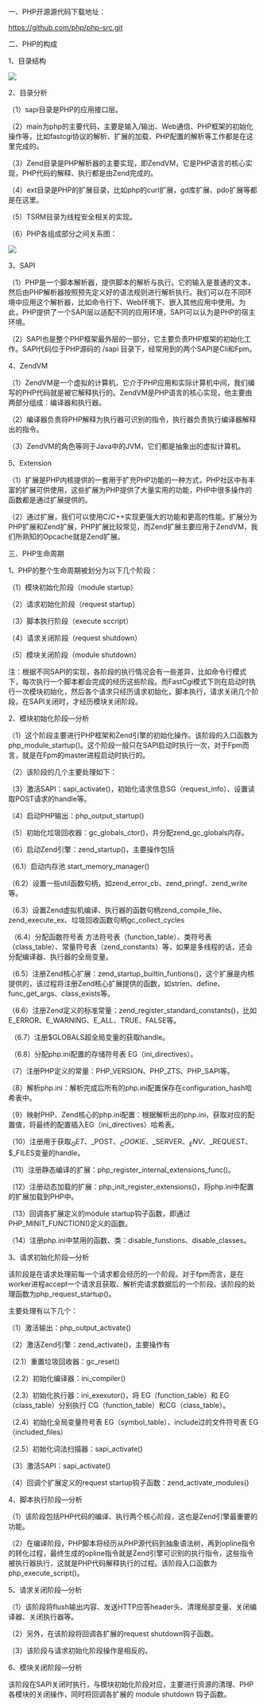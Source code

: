 一、PHP开源源代码下载地址：

https://github.com/php/php-src.git

 

二、PHP的构成

1、目录结构

![](../images/php/6f5ce220464c92f0a9c72361e70986cd.png)

2、目录分析

（1）sapi目录是PHP的应用接口层。

（2）main为php的主要代码，主要是输入/输出、Web通信、PHP框架的初始化操作等，比如fastcgi协议的解析、扩展的加载、PHP配置的解析等工作都是在这里完成的。

（3）Zend目录是PHP解析器的主要实现，即ZendVM，它是PHP语言的核心实现，PHP代码的解释、执行都是由Zend完成的。

（4）ext目录是PHP的扩展目录，比如php的curl扩展，gd库扩展、pdo扩展等都是在这里。

（5）TSRM目录为线程安全相关的实现。

（6）PHP各组成部分之间关系图：

![](../images/php/55abc214b4e05cf96e719962d32917ac.png)

3、SAPI

（1）PHP是一个脚本解析器，提供脚本的解析与执行。它的输入是普通的文本，然后由PHP解析器按照预先定义好的语法规则进行解析执行。我们可以在不同环境中应用这个解析器，比如命令行下、Web环境下、嵌入其他应用中使用。为此，PHP提供了一个SAPI层以适配不同的应用环境，SAPI可以认为是PHP的宿主环境。

（2）SAPI也是整个PHP框架最外层的一部分，它主要负责PHP框架的初始化工作。SAPI代码位于PHP源码的 /sapi 目录下，经常用到的两个SAPI是Cli和Fpm。

 

4、ZendVM

（1）ZendVM是一个虚拟的计算机，它介于PHP应用和实际计算机中间，我们编写的PHP代码就是被它解释执行的。ZendVM是PHP语言的核心实现，他主要由两部分组成：编译器和执行器。

（2）编译器负责将PHP解释为执行器可识别的指令，执行器负责执行编译器解释出的指令。

（3）ZendVM的角色等同于Java中的JVM，它们都是抽象出的虚拟计算机。

 

5、Extension

（1）扩展是PHP内核提供的一套用于扩充PHP功能的一种方式，PHP社区中有丰富的扩展可供使用，这些扩展为PHP提供了大量实用的功能，PHP中很多操作的函数都是通过扩展提供的。

（2）通过扩展，我们可以使用C/C++实现更强大的功能和更高的性能。扩展分为PHP扩展和Zend扩展，PHP扩展比较常见，而Zend扩展主要应用于ZendVM，我们所熟知的Opcache就是Zend扩展。

 

三、PHP生命周期

1、PHP的整个生命周期被划分为以下几个阶段：

（1）模块初始化阶段（module startup）

（2）请求初始化阶段（request startup）

（3）脚本执行阶段（execute sccript）

（4）请求关闭阶段（request shutdown）

（5）模块关闭阶段（module shutdown）

注：根据不同SAPI的实现，各阶段的执行情况会有一些差异，比如命令行模式下，每次执行一个脚本都会完成的经历这些阶段。而FastCgi模式下则在启动时执行一次模块初始化，然后各个请求只经历请求初始化，脚本执行，请求关闭几个阶段，在SAPI关闭时，才经历模块关闭阶段。

 

2、模块初始化阶段—分析

（1）这个阶段主要进行PHP框架和Zend引擎的初始化操作。该阶段的入口函数为php_module_startup()。这个阶段一般只在SAPI启动时执行一次，对于Fpm而言，就是在Fpm的master进程启动时执行的。

（2）该阶段的几个主要处理如下：

（3）激活SAPI：sapi_activate()，初始化请求信息SG（request_info）、设置读取POST请求的handle等。

（4）启动PHP输出：php_output_startup()

（5）初始化垃圾回收器：gc_globals_ctor()，并分配zend_gc_globals内存。

（6）启动Zend引擎：zend_startup()，主要操作包括

   （6.1）启动内存池 start_memory_manager()

   （6.2）设置一些util函数句柄，如zend_error_cb、zend_pringf、zend_write等。

   （6.3）设置Zend虚拟机编译、执行器的函数句柄zend_compile_file、zend_execute_ex、垃圾回收函数句柄gc_collect_cycles

​    （6.4）分配函数符号表 方法符号表（function_table）、类符号表（class_table）、常量符号表（zend_constants）等，如果是多线程的话，还会分配编译器、执行器的全局变量。

​    （6.5）注册Zend核心扩展：zend_startup_builtin_funtions()，这个扩展是内核提供的，该过程将注册Zend核心扩展提供的函数，如strlen、define、func_get_args、class_exists等。

​    （6.6）注册Zend定义的标准常量：zend_register_standard_constants()，比如 E_ERROR、E_WARNING、E_ALL、TRUE、FALSE等。

​    （6.7）注册$GLOBALS超全局变量的获取handle。

​    （6.8）分配php.ini配置的存储符号表 EG（ini_directives）。

（7）注册PHP定义的常量：PHP_VERSION、PHP_ZTS、PHP_SAPI等。

（8）解析php.ini：解析完成后所有的php.ini配置保存在configuration_hash哈希表中。

（9）映射PHP、Zend核心的php.ini配置：根据解析出的php.ini，获取对应的配置值，将最终的配置插入EG（ini_directives）哈希表。

（10）注册用于获取$_GET、$_POST、$_COOKIE、$_SERVER、$_ENV、$_REQUEST、$_FILES变量的handle。

（11）注册静态编译的扩展：php_register_internal_extensions_func()。

（12）注册动态加载的扩展：php_init_register_extensions()，将php.ini中配置的扩展加载到PHP中。

（13）回调各扩展定义的module startup钩子函数，即通过PHP_MINIT_FUNCTION()定义的函数。

（14）注册php.ini中禁用的函数、类：disable_funstions、disable_classes。

 

3、请求初始化阶段—分析

该阶段是在请求处理前每一个请求都会经历的一个阶段。对于fpm而言，是在worker进程accept一个请求且获取、解析完请求数据后的一个阶段。该阶段的处理函数为php_request_startup()。

主要处理有以下几个：

（1）激活输出：php_output_activate()

（2）激活Zend引擎：zend_activate()，主要操作有

   （2.1）重置垃圾回收器：gc_reset()

   （2.2）初始化编译器：ini_compiler()

   （2.3）初始化执行器：ini_exexutor()，将 EG（function_table）和 EG（class_table）分别执行 CG（function_table）和CG（class_table）。

   （2.4）初始化全局变量符号表 EG（symbol_table）、include过的文件符号表 EG（included_files）

   （2.5）初始化词法扫描器：sapi_activate()

（3）激活SAPI：sapi_activate()

（4）回调个扩展定义的request startup钩子函数：zend_activate_modules()

 

4、脚本执行阶段—分析

（1）该阶段包括PHP代码的编译、执行两个核心阶段，这也是Zend引擎最重要的功能。

（2）在编译阶段，PHP脚本将经历从PHP源代码到抽象语法树，再到opline指令的转化过程，最终生成的opline指令就是Zend引擎可识别的执行指令，这些指令被执行器执行，这就是PHP代码解释执行的过程。该阶段入口函数为php_execute_script()。

 

5、请求关闭阶段—分析

（1）该阶段将flush输出内容、发送HTTP应答header头、清理局部变量、关闭编译器、关闭执行器等。

（2）另外，在该阶段将回调各扩展的request shutdown钩子函数。

（3）该阶段与请求初始化阶段操作是相反的。

 

6、模块关闭阶段—分析

该阶段在SAPI关闭时执行，与模块初始化阶段对应，主要进行资源的清理、PHP各模块的关闭操作，同时将回调各扩展的 module shutdown 钩子函数。